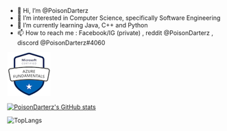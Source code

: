 - 👋 Hi, I’m @PoisonDarterz
- 👀 I’m interested in Computer Science, specifically Software Engineering
- 🌱 I’m currently learning Java, C++ and Python
- 📫 How to reach me : Facebook/IG (private) , reddit @PoisonDarterz , discord @PoisonDarterz#4060

<img src=microsoft-certified-azure-fundamentals.png></img>

[![PoisonDarterz's GitHub stats](https://github-readme-stats.vercel.app/api?username=PoisonDarterz&show_icons=true&theme=tokyonight)](https://github.com/PoisonDarterz)

![TopLangs](https://github-readme-stats.vercel.app/api/top-langs/?username=PoisonDarterz&layout=compact&langs_count=100&theme=tokyonight)

<!---
PoisonDarterz/PoisonDarterz is a ✨ special ✨ repository because its `README.md` (this file) appears on your GitHub profile.
You can click the Preview link to take a look at your changes.
--->
